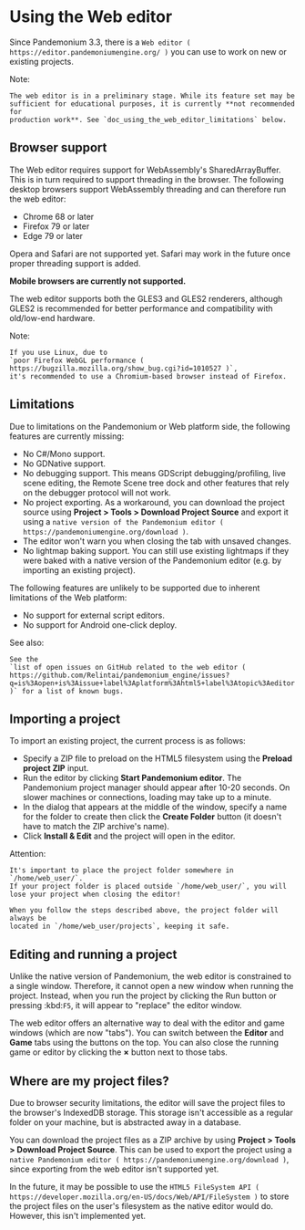 

# Using the Web editor

Since Pandemonium 3.3, there is a `Web editor ( https://editor.pandemoniumengine.org/ )`
you can use to work on new or existing projects.

Note:

    The web editor is in a preliminary stage. While its feature set may be
    sufficient for educational purposes, it is currently **not recommended for
    production work**. See `doc_using_the_web_editor_limitations` below.

## Browser support

The Web editor requires support for WebAssembly's SharedArrayBuffer. This
is in turn required to support threading in the browser. The following desktop
browsers support WebAssembly threading and can therefore run the web editor:

- Chrome 68 or later
- Firefox 79 or later
- Edge 79 or later

Opera and Safari are not supported yet. Safari may work in the future once
proper threading support is added.

**Mobile browsers are currently not supported.**

The web editor supports both the GLES3 and GLES2 renderers, although GLES2 is
recommended for better performance and compatibility with old/low-end hardware.

Note:

    If you use Linux, due to
    `poor Firefox WebGL performance ( https://bugzilla.mozilla.org/show_bug.cgi?id=1010527 )`,
    it's recommended to use a Chromium-based browser instead of Firefox.

## Limitations

Due to limitations on the Pandemonium or Web platform side, the following features
are currently missing:

- No C#/Mono support.
- No GDNative support.
- No debugging support. This means GDScript debugging/profiling, live scene
  editing, the Remote Scene tree dock and other features that rely on the debugger
  protocol will not work.
- No project exporting. As a workaround, you can download the project source
  using **Project > Tools > Download Project Source** and export it using a
  `native version of the Pandemonium editor ( https://pandemoniumengine.org/download )`.
- The editor won't warn you when closing the tab with unsaved changes.
- No lightmap baking support. You can still use existing lightmaps if they were
  baked with a native version of the Pandemonium editor
  (e.g. by importing an existing project).

The following features are unlikely to be supported due to inherent limitations
of the Web platform:

- No support for external script editors.
- No support for Android one-click deploy.

See also:

    See the
    `list of open issues on GitHub related to the web editor ( https://github.com/Relintai/pandemonium_engine/issues?q=is%3Aopen+is%3Aissue+label%3Aplatform%3Ahtml5+label%3Atopic%3Aeditor )` for a list of known bugs.

## Importing a project

To import an existing project, the current process is as follows:

- Specify a ZIP file to preload on the HTML5 filesystem using the
  **Preload project ZIP** input.
- Run the editor by clicking **Start Pandemonium editor**.
  The Pandemonium project manager should appear after 10-20 seconds.
  On slower machines or connections, loading may take up to a minute.
- In the dialog that appears at the middle of the window, specify a name for
  the folder to create then click the **Create Folder** button
  (it doesn't have to match the ZIP archive's name).
- Click **Install & Edit** and the project will open in the editor.

Attention:

    It's important to place the project folder somewhere in `/home/web_user/`.
    If your project folder is placed outside `/home/web_user/`, you will
    lose your project when closing the editor!

    When you follow the steps described above, the project folder will always be
    located in `/home/web_user/projects`, keeping it safe.

## Editing and running a project

Unlike the native version of Pandemonium, the web editor is constrained to a single
window. Therefore, it cannot open a new window when running the project.
Instead, when you run the project by clicking the Run button or pressing
:kbd:`F5`, it will appear to "replace" the editor window.

The web editor offers an alternative way to deal with the editor and game
windows (which are now "tabs"). You can switch between the **Editor** and
**Game** tabs using the buttons on the top. You can also close the running game
or editor by clicking the **×** button next to those tabs.

## Where are my project files?

Due to browser security limitations, the editor will save the project files to
the browser's IndexedDB storage. This storage isn't accessible as a regular folder
on your machine, but is abstracted away in a database.

You can download the project files as a ZIP archive by using
**Project > Tools > Download Project Source**. This can be used to export the
project using a `native Pandemonium editor ( https://pandemoniumengine.org/download )`,
since exporting from the web editor isn't supported yet.

In the future, it may be possible to use the
`HTML5 FileSystem API ( https://developer.mozilla.org/en-US/docs/Web/API/FileSystem )`
to store the project files on the user's filesystem as the native editor would do.
However, this isn't implemented yet.
